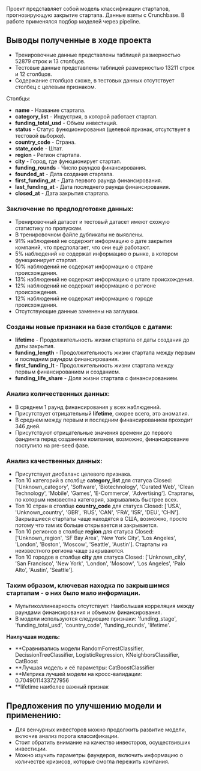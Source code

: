 Проект представляет собой модель классификации стартапов, прогнозирующую закрытие стартапа. Данные взяты с Crunchbase.
В работе применялся подбор моделей через pipeline.


## Выводы полученные в ходе проекта

- Тренировочные данные представлены таблицей размерностью 52879 строк и 13 столбцов.
- Тестовые данные представлены таблицей размерностью 13211 строк и 12 столбцов.
- Содержание столбцов схоже, в тестовых данных отсутствует столбец с целевым признаком.

Столбцы:
- **name** - Название стартапа.
- **category_list** - Индустрия, в которой работает стартап.
- **funding_total_usd** - Объем инвестиций.
- **status** - Статус функционирования (целевой признак, отсутствует в тестовой выборке).
- **country_code** - Страна.
- **state_code** - Штат.
- **region** - Регион стартапа.
- **city** - Город, где функционирует стартап.
- **funding_rounds** - Число раундов финансирования.
- **founded_at** - Дата создания стартапа.
- **first_funding_at** - Дата первого раунда финансирования.
- **last_funding_at** - Дата последнего раунда финансирования.
- **closed_at** - Дата закрытия стартапа.

### Заключение по предподготовке данных:

- Тренировочный датасет и тестовый датасет имеют схожую статистику по пропускам.
- В тренировочном файле дубликаты не выявлены.
- 91% наблюдений не содержит информацию о дате закрытия компаний, что предполагает, что они ещё работают.
- 5% наблюдений не содержат информацию о рынке, в котором функционирует стартап.
- 10% наблюдений не содержат информацию о стране происхождения.
- 13% наблюдений не содержат информацию о штате происхождения.
- 12% наблюдений не содержат информацию о регионе происхождения.
- 12% наблюдений не содержат информацию о городе происхождения.
- Отсутствующие данные заменены на заглушки.

### Созданы новые признаки на базе столбцов с датами:

- **lifetime** - Продолжительность жизни стартапа от даты создания до даты закрытия.
- **funding_length** - Продолжительность жизни стартапа между первым и последним раундом финансирования.
- **first_funding_lt** - Продолжительность жизни стартапа между первым финансированием и созданием.
- **funding_life_share** - Доля жизни стартапа с финансированием.

### Анализ количественных данных:

- В среднем 1 раунд финансирования у всех наблюдений.
- Присутствует отрицательный **lifetime**, скорее всего, это аномалия.
- В среднем между первым и последним финансированием проходит 346 дней.
- Присутствуют отрицательные значения времени до первого фандинга перед созданием компании, возможно, финансирование поступило на pre-seed фазе.

### Анализ качественных данных:

- Присутствует дисбаланс целевого признака.
- Топ 10 категорий в столбце **category_list** для статуса Closed: ['Unknown_category', 'Software', 'Biotechnology', 'Curated Web', 'Clean Technology', 'Mobile', 'Games', 'E-Commerce', 'Advertising']. Стартапы, по которым неизвестна категория, закрывались быстрее всех.
- Топ 10 стран в столбце **country_code** для статуса Closed: ['USA', 'Unknown_country', 'GBR', 'RUS', 'CAN', 'FRA', 'ISR', 'DEU', 'CHN']. Закрывшиеся стартапы чаще находятся в США, возможно, просто потому что там их больше открывается и закрывается.
- Топ 10 регионов в столбце **region** для статуса Closed: ['Unknown_region', 'SF Bay Area', 'New York City', 'Los Angeles', 'London', 'Boston', 'Moscow', 'Seattle', 'Austin']. Стартапы из неизвестного региона чаще закрываются.
- Топ 10 городов в столбце **city** для статуса Closed: ['Unknown_city', 'San Francisco', 'New York', 'London', 'Moscow', 'Los Angeles', 'Palo Alto', 'Austin', 'Seattle'].

### Таким образом, ключевая находка по закрывшимся стартапам - о них было мало информации.

- Мультиколлинеарность отсутствует. Наибольшая корреляция между раундами финансирования и объемом финансирования.
- В модели используются следующие признаки: 'funding_stage', 'funding_total_usd', 'country_code', 'funding_rounds', 'lifetime'.

__Наилучшая модель:__ 

- **Сравнивались модели RandomForrestClassifier, DecissionTreeClassifier, LogisticRegression, KNeighborsClassifier, CatBoost
- **Лучшая модель и её параметры: CatBoostClassifier
- **Метрика лучшей модели на кросс-валидации: 0.7049011433727956
- **lifetime наиболее важный признак

## Предложения по улучшению модели и применению:

- Для венчурных инвесторов можно продолжить развитие модели, включив анализ порога классификации.
- Стоит обратить внимание на качество инвесторов, осуществивших инвестиции.
- Можно изучить параметры фаундеров, включить информацию о количестве кризисов, которые смогла пережить компания.
